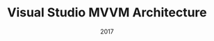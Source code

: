 ---
layout: blog
type: blog
title: Visual Studio MVVM Architecture
permalink: blog/mvvm
date: 2017
---